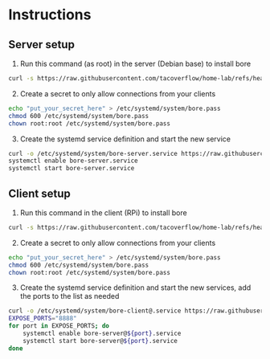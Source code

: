 # Instructions

## Server setup 
1. Run this command (as root) in the server (Debian base) to install bore

```bash
curl -s https://raw.githubusercontent.com/tacoverflow/home-lab/refs/heads/main/setup/tunnels/server-bore-installation.sh | bash
```

2. Create a secret to only allow connections from your clients

```bash
echo "put_your_secret_here" > /etc/systemd/system/bore.pass
chmod 600 /etc/systemd/system/bore.pass
chown root:root /etc/systemd/system/bore.pass
```

3. Create the systemd service definition and start the new service

```bash
curl -o /etc/systemd/system/bore-server.service https://raw.githubusercontent.com/tacoverflow/home-lab/refs/heads/main/setup/tunnels/systemd/bore-server.service
systemctl enable bore-server.service
systemctl start bore-server.service
```


## Client setup
1. Run this command in the client (RPi) to install bore

```bash
curl -s https://raw.githubusercontent.com/tacoverflow/home-lab/refs/heads/main/setup/tunnels/client-rpi-bore-installation.sh | bash
```

2. Create a secret to only allow connections from your clients

```bash
echo "put_your_secret_here" > /etc/systemd/system/bore.pass
chmod 600 /etc/systemd/system/bore.pass
chown root:root /etc/systemd/system/bore.pass
```

3. Create the systemd service definition and start the new services, add the ports to the list as needed

```bash
curl -o /etc/systemd/system/bore-client@.service https://raw.githubusercontent.com/tacoverflow/home-lab/refs/heads/main/setup/tunnels/systemd/bore-client%40.service
EXPOSE_PORTS="8888"
for port in EXPOSE_PORTS; do
    systemctl enable bore-server@${port}.service
    systemctl start bore-server@${port}.service
done
```

